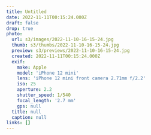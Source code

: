 ```yaml
---
title: Untitled
date: 2022-11-11T00:15:24.000Z
draft: false
drop: true
photo:
  url: s3/images/2022-11-10-16-15-24.jpg
  thumb: s3/thumbs/2022-11-10-16-15-24.jpg
  preview: s3/previews/2022-11-10-16-15-24.jpg
  created: 2022-11-11T00:15:24.000Z
  exif:
    make: Apple
    model: 'iPhone 12 mini'
    lens: 'iPhone 12 mini front camera 2.71mm f/2.2'
    iso: 25
    aperture: 2.2
    shutter_speed: 1/540
    focal_length: '2.7 mm'
    gps: null
  title: null
  caption: null
links: []
---
```

